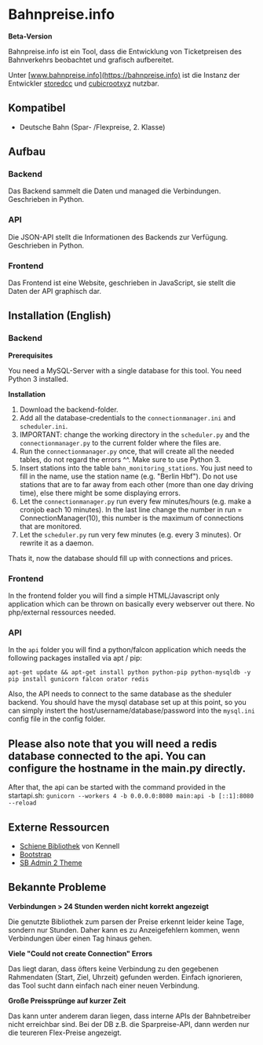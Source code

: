 # Bahnpreise.info

**Beta-Version**

Bahnpreise.info ist ein Tool, dass die Entwicklung von Ticketpreisen des Bahnverkehrs beobachtet und grafisch aufbereitet.

Unter [www.bahnpreise.info](https://bahnpreise.info) ist die Instanz der Entwickler [storedcc](https://stored.cc) und [cubicrootxyz](https://cubicroot.xyz) nutzbar.

## Kompatibel
* Deutsche Bahn (Spar- /Flexpreise, 2. Klasse)

## Aufbau
### Backend
Das Backend sammelt die Daten und managed die Verbindungen. Geschrieben in Python.
### API
Die JSON-API stellt die Informationen des Backends zur Verfügung. Geschrieben in Python.
### Frontend
Das Frontend ist eine Website, geschrieben in JavaScript, sie stellt die Daten der API graphisch dar.

## Installation (English)
### Backend
**Prerequisites**

You need a MySQL-Server with a single database for this tool.
You need Python 3 installed.

**Installation**

1. Download the backend-folder.
2. Add all the database-credentials to the `connectionmanager.ini` and `scheduler.ini`.
3. IMPORTANT: change the working directory in the `scheduler.py` and the `connectionmanager.py` to the current folder where the files are.
4. Run the `connectionmanager.py` once, that will create all the needed tables, do not regard the errors ^^. Make sure to use Python 3.
5. Insert stations into the table `bahn_monitoring_stations`. You just need to fill in the name, use the station name (e.g. "Berlin Hbf"). Do not use stations that are to far away from each other (more than one day driving time), else there might be some displaying errors.
6. Let the `connectionmanager.py` run every few minutes/hours (e.g. make a cronjob each 10 minutes). In the last line change the number in run = ConnectionManager(10), this number is the maximum of connections that are monitored.
7. Let the `scheduler.py` run very few minutes (e.g. every 3 minutes). Or rewrite it as a daemon.

Thats it, now the database should fill up with connections and prices.

### Frontend
In the frontend folder you will find a simple HTML/Javascript only application which can be thrown on basically every webserver out there. No php/external ressources needed.

### API
In the `api` folder you will find a python/falcon application which needs the following packages installed via apt / pip:
```
apt-get update && apt-get install python python-pip python-mysqldb -y
pip install gunicorn falcon orator redis
```

Also, the API needs to connect to the same database as the sheduler backend. You should have the mysql database set up at this point, so you can simply instert the host/username/database/password into the `mysql.ini` config file in the config folder.

## Please also note that you will need a redis database connected to the api. You can configure the hostname in the main.py directly.

After that, the api can be started with the command provided in the startapi.sh:
`gunicorn --workers 4 -b 0.0.0.0:8080 main:api -b [::1]:8080 --reload`

## Externe Ressourcen
* [Schiene Bibliothek](https://github.com/kennell/schiene) von Kennell
* [Bootstrap](http://getbootstrap.com)
* [SB Admin 2 Theme](https://github.com/BlackrockDigital/startbootstrap-sb-admin-2)

## Bekannte Probleme
**Verbindungen > 24 Stunden werden nicht korrekt angezeigt**

Die genutzte Bibliothek zum parsen der Preise erkennt leider keine Tage, sondern nur Stunden. Daher kann es zu Anzeigefehlern kommen, wenn Verbindungen über einen Tag hinaus gehen.

**Viele "Could not create Connection" Errors**

Das liegt daran, dass öfters keine Verbindung zu den gegebenen Rahmendaten (Start, Ziel, Uhrzeit) gefunden werden. Einfach ignorieren, das Tool sucht dann einfach nach einer neuen Verbindung.

**Große Preissprünge auf kurzer Zeit**

Das kann unter anderem daran liegen, dass interne APIs der Bahnbetreiber nicht erreichbar sind. Bei der DB z.B. die Sparpreise-API, dann werden nur die teureren Flex-Preise angezeigt. 
